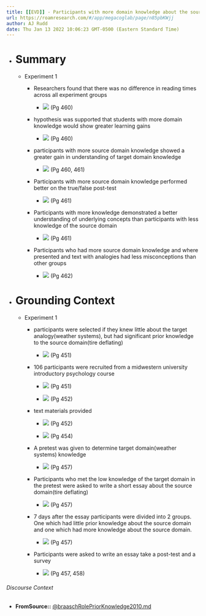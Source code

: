 ```yaml
---
title: [[EVD]] - Participants with more domain knowledge about the source domain performed better on all assessments and were observed to have fewer misconceptions when they were presented with analogies in their learning text. - [[@braaschRolePriorKnowledge2010]]
url: https://roamresearch.com/#/app/megacoglab/page/n85pbKWjj
author: AJ Rudd
date: Thu Jan 13 2022 10:06:23 GMT-0500 (Eastern Standard Time)
---
```


- # Summary

    - Experiment 1

        - Researchers found that there was no difference in reading times across all experiment groups

            - ![](https://firebasestorage.googleapis.com/v0/b/firescript-577a2.appspot.com/o/imgs%2Fapp%2Fmegacoglab%2FENIj4b_427.png?alt=media&token=30a172c2-0544-4dab-97fd-87fce43acb42) (Pg 460)

        - hypothesis was supported that students with more domain knowledge would show greater learning gains

            - ![](https://firebasestorage.googleapis.com/v0/b/firescript-577a2.appspot.com/o/imgs%2Fapp%2Fmegacoglab%2FS3IzxnCYJe.png?alt=media&token=e85ac364-1931-462d-8584-c1afab1d8c53) (Pg 460)

        - participants with more source domain knowledge showed a greater gain in  understanding of target domain knowledge

            - ![](https://firebasestorage.googleapis.com/v0/b/firescript-577a2.appspot.com/o/imgs%2Fapp%2Fmegacoglab%2FP67REgXSVw.png?alt=media&token=b61a2ffb-b68b-40c6-bf12-953aca9621c2) (Pg 460, 461)

        - Participants with more source domain knowledge performed better on the true/false post-test

            - ![](https://firebasestorage.googleapis.com/v0/b/firescript-577a2.appspot.com/o/imgs%2Fapp%2Fmegacoglab%2FGSCUVGTQdm.png?alt=media&token=849828c4-828a-441f-90df-082b8bcd5f53) (Pg 461)

        - Participants with more knowledge demonstrated a better understanding of underlying concepts than participants with less knowledge of the source domain

            - ![](https://firebasestorage.googleapis.com/v0/b/firescript-577a2.appspot.com/o/imgs%2Fapp%2Fmegacoglab%2FrSlQDE384k.png?alt=media&token=239d76c5-337d-4a61-ad6b-a7624bf07444) (Pg 461)

        - Participants who had more source domain knowledge and where presented and text with analogies had less misconceptions than other groups

            - ![](https://firebasestorage.googleapis.com/v0/b/firescript-577a2.appspot.com/o/imgs%2Fapp%2Fmegacoglab%2FSoZlhAUzTL.png?alt=media&token=0a6789d1-4dab-40e3-9608-8df7f0bf5035) (Pg 462)
- # Grounding Context

    - Experiment 1

        - participants were selected if they knew little about the target analogy(weather systems), but had significant prior knowledge to the source domain(tire deflating)

            - ![](https://firebasestorage.googleapis.com/v0/b/firescript-577a2.appspot.com/o/imgs%2Fapp%2Fmegacoglab%2FqKLdhNpouE.png?alt=media&token=720601a8-9d2d-4fc7-8ebf-0b167dfa90f2) (Pg 451)

        - 106 participants were recruited from a midwestern university introductory psychology course

            - ![](https://firebasestorage.googleapis.com/v0/b/firescript-577a2.appspot.com/o/imgs%2Fapp%2Fmegacoglab%2FsqZX_Pczai.png?alt=media&token=923b0e7c-9d2a-4713-9de0-762355b56eb2) (Pg 451)

            - ![](https://firebasestorage.googleapis.com/v0/b/firescript-577a2.appspot.com/o/imgs%2Fapp%2Fmegacoglab%2FI60fzSqFk4.png?alt=media&token=2742b716-3903-47b1-88a6-47aac910942d) (Pg 452)

        - text materials provided

            - ![](https://firebasestorage.googleapis.com/v0/b/firescript-577a2.appspot.com/o/imgs%2Fapp%2Fmegacoglab%2FPixxBXQVqn.png?alt=media&token=a77bf908-0548-4b05-a564-937bd8849441) (Pg 452)

            - ![](https://firebasestorage.googleapis.com/v0/b/firescript-577a2.appspot.com/o/imgs%2Fapp%2Fmegacoglab%2FHC8Xfh-Pgk.png?alt=media&token=2bd3cc49-163f-42c3-892f-5f599e83059a) (Pg 454)

        - A pretest was given to determine target domain(weather systems) knowledge

            - ![](https://firebasestorage.googleapis.com/v0/b/firescript-577a2.appspot.com/o/imgs%2Fapp%2Fmegacoglab%2F2-yrWP3l0n.png?alt=media&token=377c4fe8-3486-4990-a97d-0beceb003970) (Pg 457)

        - Participants who met the low knowledge of the target domain in the pretest were asked to write a short essay about the source domain(tire deflating)

            - ![](https://firebasestorage.googleapis.com/v0/b/firescript-577a2.appspot.com/o/imgs%2Fapp%2Fmegacoglab%2FIreLJxn1ni.png?alt=media&token=cea99c74-79d1-4d53-a939-02dd730d9238)  (Pg 457)

        - 7 days after the essay participants were divided into 2 groups. One which had little prior knowledge about the source domain and one which had more knowledge about the source domain.

            - ![](https://firebasestorage.googleapis.com/v0/b/firescript-577a2.appspot.com/o/imgs%2Fapp%2Fmegacoglab%2FY1HI7t3rvb.png?alt=media&token=99c0c612-922b-4e74-9df7-145e0faa8852) (Pg 457)

        - Participants were asked to write an essay take a post-test and a survey

            - ![](https://firebasestorage.googleapis.com/v0/b/firescript-577a2.appspot.com/o/imgs%2Fapp%2Fmegacoglab%2Fa9r0fE7vO-.png?alt=media&token=0a62c6fa-074a-4146-b8a4-18633f3dd9ae) (Pg 457, 458)

###### Discourse Context

- **FromSource::** [@braaschRolePriorKnowledge2010.md](@braaschRolePriorKnowledge2010.md)
